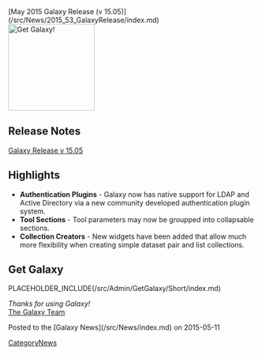 <div class='newsItemHeader'>[May 2015 Galaxy Release (v 15.05)](/src/News/2015_53_GalaxyRelease/index.md)</div>

<div class='right'><a href='http://getgalaxy.org'><img src="/src/Images/Logos/GetGalaxyOrg.png" alt="Get Galaxy!" width=175 /></a></div>
 
## Release Notes

[Galaxy Release v 15.05](http://galaxy.readthedocs.org/en/master/releases/15.05_announce.html)

## Highlights

* **Authentication Plugins** - Galaxy now has native support for LDAP and Active Directory via a new community developed authentication plugin system.
* **Tool Sections** - Tool parameters may now be groupped into collapsable sections.
* **Collection Creators** - New widgets have been added that allow much more flexibility when creating simple dataset pair and list collections.

## Get Galaxy

PLACEHOLDER_INCLUDE(/src/Admin/GetGalaxy/Short/index.md)



*Thanks for using Galaxy!* <br />
[The Galaxy Team](/src/GalaxyTeam/index.md)

<div class='newsItemFooter'>Posted to the [Galaxy News](/src/News/index.md) on 2015-05-11</div>

[CategoryNews](/src/CategoryNews/index.md)
